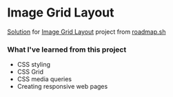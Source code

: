# Image Grid Layout

[Solution](https://roadmap.sh/projects/image-grid/solutions?u=65b0bd870c548122832c73c4) for [Image Grid Layout](https://roadmap.sh/projects/image-grid) project from [roadmap.sh](https://roadmap.sh/)

### What I've learned from this project

* CSS styling
* CSS Grid
* CSS media queries
* Creating responsive web pages